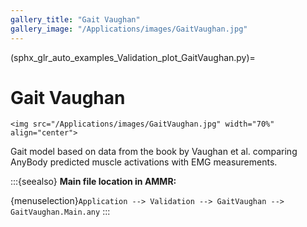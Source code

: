 ```yaml
---
gallery_title: "Gait Vaughan"
gallery_image: "/Applications/images/GaitVaughan.jpg"
---
```


(sphx_glr_auto_examples_Validation_plot_GaitVaughan.py)=

# Gait Vaughan

````{sidebar}
<img src="/Applications/images/GaitVaughan.jpg" width="70%" align="center">
````

Gait model based on data from the book by Vaughan et al. comparing AnyBody predicted muscle activations with
EMG measurements.



:::{seealso}
**Main file location in AMMR:**

{menuselection}`Application --> Validation --> GaitVaughan --> GaitVaughan.Main.any`
:::
